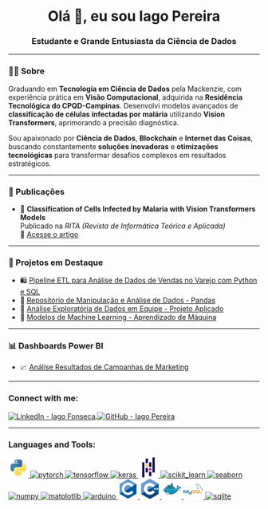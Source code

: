 <h1 align="center">Olá 👋, eu sou Iago Pereira</h1>
<h3 align="center">Estudante e Grande Entusiasta da Ciência de Dados</h3>

---

### 🧑‍💼 Sobre

Graduando em **Tecnologia em Ciência de Dados** pela Mackenzie, com experiência prática em **Visão Computacional**, adquirida na **Residência Tecnológica do CPQD-Campinas**. Desenvolvi modelos avançados de **classificação de células infectadas por malária** utilizando **Vision Transformers**, aprimorando a precisão diagnóstica.  

Sou apaixonado por **Ciência de Dados**, **Blockchain** e **Internet das Coisas**, buscando constantemente **soluções inovadoras** e **otimizações tecnológicas** para transformar desafios complexos em resultados estratégicos.

---

### 📄 Publicações

- 🧬 **Classification of Cells Infected by Malaria with Vision Transformers Models**  
  Publicado na *RITA (Revista de Informática Teórica e Aplicada)*  
  🔗 <a href="https://seer.ufrgs.br/index.php/rita/article/view/143548" target="_blank">Acesse o artigo</a>

---

### 💼 Projetos em Destaque

- 🛍️ <a href="https://github.com/Iago-Pereira/End2End_PythonSQL" target="_blank">Pipeline ETL para Análise de Dados de Vendas no Varejo com Python e SQL</a>
- 🧮 <a href="https://github.com/Iago-Pereira/pandas_2025" target="_blank">Repositório de Manipulação e Análise de Dados - Pandas</a>
- 🔬 <a href="https://github.com/NaveProjetoI/Projeto-Aplicado-I" target="_blank">Análise Exploratória de Dados em Equipe - Projeto Aplicado</a>
- 🤖 <a href="https://github.com/Iago-Pereira/Aprendizado-De-Maquina-I" target="_blank">Modelos de Machine Learning - Aprendizado de Máquina</a>

---

### 📊 Dashboards Power BI

- 📈 <a href="https://app.powerbi.com/view?r=eyJrIjoiZTQ0MzdlMzAtNzg1Ni00MjM1LWJkZTctNjk2ZGZhOGNlYzA4IiwidCI6IjA4MGJjMDIzLTVlNWEtNDZmYi1iYmU4LWViNTQ4ZTk4NzNhNiJ9" target="_blank">Análise Resultados de Campanhas de Marketing</a>

---

<h3 align="left">Connect with me:</h3>
<p align="left">
  <a href="https://www.linkedin.com/in/iago-fonseca/" target="blank">
    <img align="center" src="https://raw.githubusercontent.com/rahuldkjain/github-profile-readme-generator/master/src/images/icons/Social/linked-in-alt.svg" alt="LinkedIn - Iago Fonseca" height="30" width="40" />
  </a>
  <a href="https://github.com/Iago-Pereira" target="blank">
    <img align="center" src="https://raw.githubusercontent.com/rahuldkjain/github-profile-readme-generator/master/src/images/icons/Social/github.svg" alt="GitHub - Iago Pereira" height="30" width="40" />
  </a>
</p>

---

<h3 align="left">Languages and Tools:</h3>
<p align="left">
  <!-- Python -->
  <a href="https://www.python.org" target="_blank" rel="noreferrer">
    <img src="https://raw.githubusercontent.com/devicons/devicon/master/icons/python/python-original.svg" alt="python" width="40" height="40"/>
  </a>
  
  <!-- Python Frameworks -->
  <a href="https://pytorch.org/" target="_blank" rel="noreferrer">
    <img src="https://www.vectorlogo.zone/logos/pytorch/pytorch-icon.svg" alt="pytorch" width="40" height="40"/>
  </a>
  <a href="https://www.tensorflow.org/" target="_blank" rel="noreferrer">
    <img src="https://www.vectorlogo.zone/logos/tensorflow/tensorflow-icon.svg" alt="tensorflow" width="40" height="40"/>
  </a>
  <a href="https://keras.io/" target="_blank" rel="noreferrer">
    <img src="https://upload.wikimedia.org/wikipedia/commons/a/ae/Keras_logo.svg" alt="keras" width="40" height="40"/>
  </a>

  <!-- Principais bibliotecas Python para Ciência de Dados -->
  <a href="https://pandas.pydata.org/" target="_blank" rel="noreferrer">
    <img src="https://raw.githubusercontent.com/devicons/devicon/2ae2a900d2f041da66e950e4d48052658d850630/icons/pandas/pandas-original.svg" alt="pandas" width="40" height="40"/>
  </a>
  <a href="https://scikit-learn.org/" target="_blank" rel="noreferrer">
    <img src="https://upload.wikimedia.org/wikipedia/commons/0/05/Scikit_learn_logo_small.svg" alt="scikit_learn" width="40" height="40"/>
  </a>
  <a href="https://seaborn.pydata.org/" target="_blank" rel="noreferrer">
    <img src="https://seaborn.pydata.org/_images/logo-mark-lightbg.svg" alt="seaborn" width="40" height="40"/>
  </a>
  <a href="https://numpy.org/" target="_blank" rel="noreferrer">
    <img src="https://upload.wikimedia.org/wikipedia/commons/3/31/NumPy_logo_2020.svg" alt="numpy" width="40" height="40"/>
  </a>
  <a href="https://matplotlib.org/" target="_blank" rel="noreferrer">
    <img src="https://upload.wikimedia.org/wikipedia/commons/8/84/Matplotlib_icon.svg" alt="matplotlib" width="40" height="40"/>
  </a>

  <!-- Arduino -->
  <a href="https://www.arduino.cc/" target="_blank" rel="noreferrer">
    <img src="https://cdn.worldvectorlogo.com/logos/arduino-1.svg" alt="arduino" width="40" height="40"/>
  </a>

  <!-- C e C++ -->
  <a href="https://www.w3schools.com/c/" target="_blank" rel="noreferrer">
    <img src="https://raw.githubusercontent.com/devicons/devicon/master/icons/c/c-original.svg" alt="c" width="40" height="40"/>
  </a>
  <a href="https://www.w3schools.com/cpp/" target="_blank" rel="noreferrer">
    <img src="https://raw.githubusercontent.com/devicons/devicon/master/icons/cplusplus/cplusplus-original.svg" alt="cplusplus" width="40" height="40"/>
  </a>

  <!-- Docker -->
  <a href="https://www.docker.com/" target="_blank" rel="noreferrer">
    <img src="https://raw.githubusercontent.com/devicons/devicon/master/icons/docker/docker-original.svg" alt="docker" width="40" height="40"/>
  </a>

  <!-- SQL Tools -->
  <a href="https://www.mysql.com/" target="_blank" rel="noreferrer">
    <img src="https://raw.githubusercontent.com/devicons/devicon/master/icons/mysql/mysql-original-wordmark.svg" alt="mysql" width="40" height="40"/>
  </a>
  <a href="https://www.sqlite.org/" target="_blank" rel="noreferrer">
    <img src="https://www.vectorlogo.zone/logos/sqlite/sqlite-icon.svg" alt="sqlite" width="40" height="40"/>
  </a>
</p>
